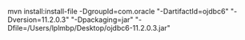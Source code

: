 mvn install:install-file -DgroupId=com.oracle "-DartifactId=ojdbc6" "-Dversion=11.2.0.3" "-Dpackaging=jar" "-Dfile=/Users/lplmbp/Desktop/ojdbc6-11.2.0.3.jar"